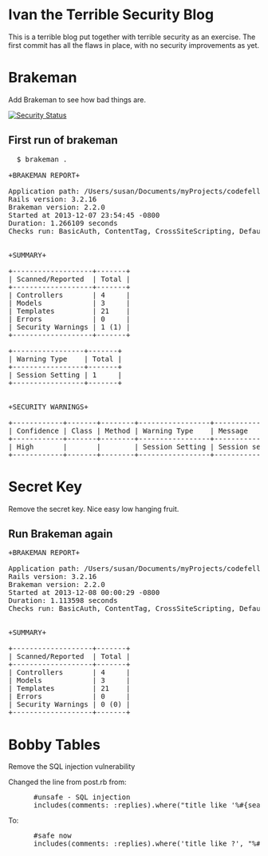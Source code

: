 # Ivan the Terrible Security Blog
This is a terrible blog put together with terrible security as an
exercise.  The first commit has all the flaws in place, with no
security improvements as yet.

# Brakeman
Add Brakeman to see how bad things are.

[![Security Status](http://rails-brakeman.com/sprestage/terrible-security-blog.png)](http://rails-brakeman.com/sprestage/terrible-security-blog)

## First run of brakeman
<pre>
  $ brakeman .

+BRAKEMAN REPORT+

Application path: /Users/susan/Documents/myProjects/codefellows/insecure_blog/ivan_the_terribles_blog
Rails version: 3.2.16
Brakeman version: 2.2.0
Started at 2013-12-07 23:54:45 -0800
Duration: 1.266109 seconds
Checks run: BasicAuth, ContentTag, CrossSiteScripting, DefaultRoutes, Deserialize, DetailedExceptions, DigestDoS, EscapeFunction, Evaluation, Execute, FileAccess, FilterSkipping, ForgerySetting, JRubyXML, JSONParsing, LinkTo, LinkToHref, MailTo, MassAssignment, ModelAttrAccessible, ModelAttributes, ModelSerialize, NestedAttributes, QuoteTableName, Redirect, Render, ResponseSplitting, SQL, SafeBufferManipulation, SanitizeMethods, SelectTag, SelectVulnerability, Send, SendFile, SessionSettings, SingleQuotes, SkipBeforeFilter, StripTags, SymbolDoS, TranslateBug, UnsafeReflection, ValidationRegex, WithoutProtection, YAMLParsing


+SUMMARY+

+-------------------+-------+
| Scanned/Reported  | Total |
+-------------------+-------+
| Controllers       | 4     |
| Models            | 3     |
| Templates         | 21    |
| Errors            | 0     |
| Security Warnings | 1 (1) |
+-------------------+-------+

+-----------------+-------+
| Warning Type    | Total |
+-----------------+-------+
| Session Setting | 1     |
+-----------------+-------+


+SECURITY WARNINGS+

+------------+-------+--------+-----------------+----------------------------------------------------------------------+
| Confidence | Class | Method | Warning Type    | Message                                                              |
+------------+-------+--------+-----------------+----------------------------------------------------------------------+
| High       |       |        | Session Setting | Session secret should not be included in version control near line 7 |
+------------+-------+--------+-----------------+----------------------------------------------------------------------+
</pre>

# Secret Key
Remove the secret key.  Nice easy low hanging fruit.

## Run Brakeman again

<pre>
+BRAKEMAN REPORT+

Application path: /Users/susan/Documents/myProjects/codefellows/insecure_blog/ivan_the_terribles_blog
Rails version: 3.2.16
Brakeman version: 2.2.0
Started at 2013-12-08 00:00:29 -0800
Duration: 1.113598 seconds
Checks run: BasicAuth, ContentTag, CrossSiteScripting, DefaultRoutes, Deserialize, DetailedExceptions, DigestDoS, EscapeFunction, Evaluation, Execute, FileAccess, FilterSkipping, ForgerySetting, JRubyXML, JSONParsing, LinkTo, LinkToHref, MailTo, MassAssignment, ModelAttrAccessible, ModelAttributes, ModelSerialize, NestedAttributes, QuoteTableName, Redirect, Render, ResponseSplitting, SQL, SafeBufferManipulation, SanitizeMethods, SelectTag, SelectVulnerability, Send, SendFile, SessionSettings, SingleQuotes, SkipBeforeFilter, StripTags, SymbolDoS, TranslateBug, UnsafeReflection, ValidationRegex, WithoutProtection, YAMLParsing


+SUMMARY+

+-------------------+-------+
| Scanned/Reported  | Total |
+-------------------+-------+
| Controllers       | 4     |
| Models            | 3     |
| Templates         | 21    |
| Errors            | 0     |
| Security Warnings | 0 (0) |
+-------------------+-------+
</pre>

# Bobby Tables
Remove the SQL injection vulnerability

Changed the line from post.rb from:
<pre>
      #unsafe - SQL injection
      includes(comments: :replies).where("title like '%#{search}%'")
</pre>

To:
<pre>
      #safe now
      includes(comments: :replies).where('title like ?', "%#{search}%"])
</pre>
